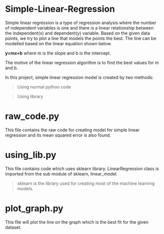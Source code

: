# Simple-Linear-Regression
Simple linear regression is a type of regression analysis where the number of independent variables is one and there is a linear relationship between the independent(x) and dependent(y) variable. Based on the given data points, we try to plot a line that models the points the best. The line can be modelled based on the linear equation shown below.

 **y=mx+b** 
 where m is the slope and b is the intercept.

The motive of the linear regression algorithm is to find the best values for m and b. 

In this project, simple linear regression model is created by two  methods:

 > Using normal python code
 
 > Using library
 
 # raw_code.py
 This file contains the raw code for creating model for simple linear regression and its mean squared error is also found.
 
 # using_lib.py
 This file contains code which uses sklearn library. LinearRegression class is imported from the sub module of sklearn, linear_model.
  >sklearn is the library used for creating most of the machine learning models.

# plot_graph.py
This file will plot the line on the graph which is the best fit for the given dataset.

